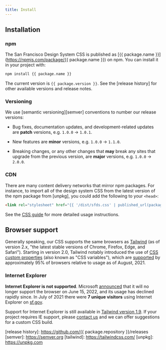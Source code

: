 ```yaml
---
title: Install
---
```


## Installation

### npm
The San Francisco Design System CSS is published as
[{{ package.name }}](https://npmjs.com/package/{{ package.name }})
on npm. You can install it in your project with:

```sh
npm install {{ package.name }}
```

The current version is `{{ package.version }}`. See the [release
history] for other available versions and release notes.

### Versioning
We use [semantic versioning][semver] conventions to number our release
versions:

- Bug fixes, documentation updates, and development-related updates are
  **patch** versions, e.g. `1.0.0` → `1.0.1`.

- New features are **minor** versions, e.g. `1.0.0` → `1.1.0`.

- Breaking changes, or any other changes that **may** break any
  sites that upgrade from the previous version, are **major**
  versions, e.g. `1.0.0` → `2.0.0`.

### CDN
There are many content delivery networks that mirror npm
packages. For instance, to import all of the design system CSS
from the latest version of the npm package from [unpkg], you
could add the following to your `<head>`:

```html static="true"
<link rel="stylesheet" href="{{ '/dist/sfds.css' | published_url(package.version) }}">
```

See the [CSS guide](./css) for more detailed usage instructions.

## Browser support
Generally speaking, our CSS supports the same browsers as
[Tailwind](https://tailwindcss.com/docs/browser-support) (as of
version 2.x, "the latest stable versions of Chrome, Firefox,
Edge, and Safari"). Starting in version 2.0, Tailwind notably
introduced the use of [CSS custom properties] (also known as "CSS
variables"), which are [supported](https://caniuse.com/css-variables) by approximately
95% of browsers relative to usage as of August, 2021.

### Internet Explorer
**Internet Explorer is not supported**. Microsoft [announced][IE
EOL] that it will no longer support the browser on June 15, 2022,
and its usage has declined rapidly since. In July of 2021 there
were **7 unique visitors** using Internet Explorer on
[sf.gov](https://sf.gov).

Support for Internet Explorer is still available in [Tailwind
version 1.9](https://v1.tailwindcss.com/). If your project
requires IE support, please [contact us](/about/#contact) and we
can offer suggestions for a custom CSS build.

[IE EOL]: https://docs.microsoft.com/en-us/lifecycle/faq/internet-explorer-microsoft-edge#:~:text=Yes%2C%20Internet%20Explorer%2011%20is,Internet%20Explorer%20(IE)%20mode.
[css custom properties]: https://developer.mozilla.org/en-US/docs/Web/CSS/Using_CSS_custom_properties
[release history]: https://github.com/{{ package.repository }}/releases
[semver]: https://semver.org
[tailwind]: https://tailwindcss.com/
[unpkg]: https://unpkg.com
